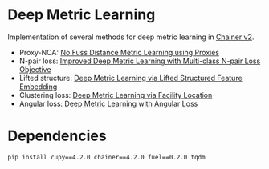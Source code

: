 # Deep Metric Learning
Implementation of several methods for deep metric learning in [Chainer v2](https://docs.chainer.org/en/v2.0.2/).

- Proxy-NCA: [No Fuss Distance Metric Learning using Proxies](http://openaccess.thecvf.com/content_ICCV_2017/papers/Movshovitz-Attias_No_Fuss_Distance_ICCV_2017_paper.pdf)
- N-pair loss:  [Improved Deep Metric Learning with Multi-class N-pair Loss Objective](https://papers.nips.cc/paper/6200-improved-deep-metric-learning-with-multi-class-n-pair-loss-objective)
- Lifted structure: [Deep Metric Learning via Lifted Structured Feature Embedding](https://arxiv.org/abs/1511.06452v1)
- Clustering loss: [Deep Metric Learning via Facility Location](http://openaccess.thecvf.com/content_cvpr_2017/papers/Song_Deep_Metric_Learning_CVPR_2017_paper.pdf)
- Angular loss: [Deep Metric Learning with Angular Loss](https://arxiv.org/abs/1708.01682v1)

# Dependencies
```bash
pip install cupy==4.2.0 chainer==4.2.0 fuel==0.2.0 tqdm
```
